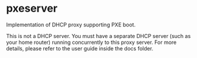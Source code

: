 # pxeserver
Implementation of DHCP proxy supporting PXE boot.

This is not a DHCP server. You must have a separate DHCP server (such as your home router)
running concurrently to this proxy server. For more details, please refer to the user guide
inside the docs folder.
